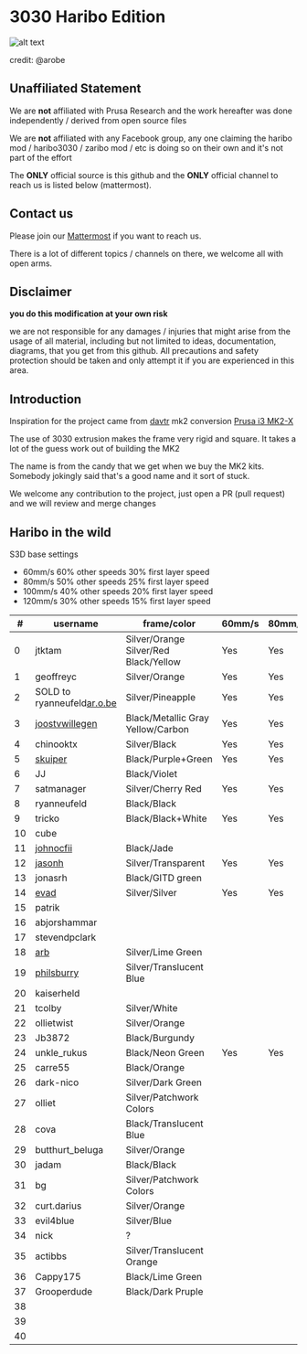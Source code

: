 # 3030 Haribo Edition

![alt text][teaser]

[teaser]: http://i.imgur.com/pz1YWP5.jpg "3030 Haribo Edition in Black"

credit: @arobe

## Unaffiliated Statement

We are **not** affiliated with Prusa Research and the work hereafter was done independently / derived from open source files

We are **not** affiliated with any Facebook group, any one claiming the haribo mod / haribo3030 / zaribo mod / etc is doing so on their own and it's not part of the effort

The **ONLY** official source is this github and the **ONLY** official channel to reach us is listed below (mattermost).  

## Contact us

Please join our [Mattermost](http://3dprinting.community) if you want to reach us.

There is a lot of different topics / channels on there, we welcome all with open arms.

## Disclaimer

**you do this modification at your own risk**

we are not responsible for any damages / injuries that might arise from the usage of all material, including but not limited to ideas, documentation, diagrams, that you get from this github.  All precautions and safety protection should be taken and only attempt it if you are experienced in this area.

## Introduction
Inspiration for the project came from [davtr](http://www.thingiverse.com/davtr/about) mk2 conversion [Prusa i3 MK2-X](http://www.thingiverse.com/thing:1692666)

The use of 3030 extrusion makes the frame very rigid and square.  It takes a lot of the guess work out of building the MK2

The name is from the candy that we get when we buy the MK2 kits.  Somebody jokingly said that's a good name and it sort of stuck.

We welcome any contribution to the project, just open a PR (pull request) and we will review and merge changes

## Haribo in the wild

S3D base settings

- 60mm/s 60% other speeds 30% first layer speed
- 80mm/s 50% other speeds 25% first layer speed
- 100mm/s 40% other speeds 20% first layer speed
- 120mm/s 30% other speeds 15% first layer speed

|\#|username|frame/color|60mm/s|80mm/s|>100mm/s|
|-----|-----|-----|-----|-----|-----|
|0|jtktam|Silver/Orange<br/>Silver/Red<br/>Black/Yellow|Yes|Yes|Yes|
|1|geoffreyc|Silver/Orange|Yes|Yes|Yes|
|2|SOLD to ryanneufeld[ar.o.be](http://imgur.com/a/lWbZ5)|Silver/Pineapple|Yes|Yes|Yes|
|3|[joostvwillegen](http://imgur.com/a/RYOfm)|Black/Metallic Gray<br/>Yellow/Carbon|Yes|Yes|Yes|
|4|chinooktx|Silver/Black|Yes|Yes|Yes|
|5|[skuiper](http://imgur.com/a/5j4W8)|Black/Purple+Green|Yes|Yes||
|6|JJ|Black/Violet||||
|7|satmanager|Silver/Cherry Red|Yes|Yes||
|8|ryanneufeld|Black/Black||||
|9|tricko|Black/Black+White|Yes|Yes|Yes|
|10|cube|||||
|11|[johnocfii](http://imgur.com/a/TPEzO)|Black/Jade||||
|12|[jasonh](http://imgur.com/a/vpMrx)|Silver/Transparent|Yes|Yes|Yes|
|13|jonasrh|Black/GITD green||||
|14|[evad](http://imgur.com/a/PWNlf)|Silver/Silver|Yes|Yes|Yes|
|15|patrik|||||
|16|abjorshammar|||||
|17|stevendpclark|||||
|18|[arb](http://imgur.com/a/QF9FW)|Silver/Lime Green||||
|19|[philsburry](http://imgur.com/a/lQyBh)|Silver/Translucent Blue||||
|20|kaiserheld|||||
|21|tcolby|Silver/White||||
|22|ollietwist|Silver/Orange||||
|23|Jb3872|Black/Burgundy||||
|24|unkle_rukus|Black/Neon Green|Yes|Yes|Yes|
|25|carre55|Black/Orange||||
|26|dark-nico|Silver/Dark Green||||
|27|olliet|Silver/Patchwork Colors||||
|28|cova|Black/Translucent Blue||||
|29|butthurt_beluga|Silver/Orange||||
|30|jadam|Black/Black||||
|31|bg|Silver/Patchwork Colors||||
|32|curt.darius|Silver/Orange||||
|33|evil4blue|Silver/Blue||||
|34|nick|?||||
|35|actibbs|Silver/Translucent Orange||||
|36|Cappy175|Black/Lime Green||||
|37|Grooperdude|Black/Dark Pruple||||
|38||||||
|39||||||
|40||||||
